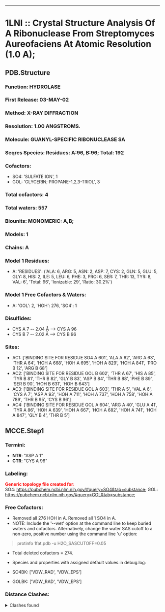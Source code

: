 ---
# 1LNI :: Crystal Structure Analysis Of A Ribonuclease From Streptomyces Aureofaciens At Atomic Resolution (1.0 A);
## PDB.Structure
### Function: HYDROLASE
### First Release: 03-MAY-02
### Method: X-RAY DIFFRACTION
### Resolution: 1.00 ANGSTROMS.
### Molecule: GUANYL-SPECIFIC RIBONUCLEASE SA
### Seqres Species: Residues: A:96, B:96; Total: 192
### Cofactors:
  - SO4:
 'SULFATE ION', 1
  - GOL:
 'GLYCERIN; PROPANE-1,2,3-TRIOL', 3

### Total cofactors: 4
### Total waters: 557
### Biounits: MONOMERIC: A,B;
### Models: 1
### Chains: A
### Model 1 Residues:
  - A:
 'RESIDUES': ('ALA: 6, ARG: 5, ASN: 2, ASP: 7, CYS: 2, GLN: 5, GLU: 5, GLY: 8, HIS: 2, ILE: 5, LEU: 6, PHE: 3, PRO: 6, SER: 7, THR: 13, TYR: 8, VAL: 6', 'Total: 96', 'Ionizable: 29',
              'Ratio: 30.2%')

### Model 1 Free Cofactors & Waters:
  - A:
 'GOL': 2, 'HOH': 276, 'SO4': 1

### Disulfides:
  - CYS A  7 -- 2.04 Å --> CYS A  96
  - CYS B  7 -- 2.02 Å --> CYS B  96

### Sites:
  - AC1: ['BINDING SITE FOR RESIDUE SO4 A 601', 'ALA A  62', 'ARG A  63', 'THR A  64', 'HOH A 668', 'HOH A 695', 'HOH A 829', 'HOH A 841', 'PRO B  12', 'ARG B  68']
  - AC2: ['BINDING SITE FOR RESIDUE GOL B 602', 'THR A  67', 'HIS A  85', 'TYR B  81', 'THR B  82', 'GLY B  83', 'ASP B  84', 'THR B  88', 'PHE B  89', 'SER B  90', 'HOH B 631', 'HOH B 643']
  - AC3: ['BINDING SITE FOR RESIDUE GOL A 603', 'THR A   5', 'VAL A   6', 'CYS A   7', 'ASP A  93', 'HOH A 711', 'HOH A 737', 'HOH A 758', 'HOH A 789', 'THR B  95', 'CYS B  96']
  - AC4: ['BINDING SITE FOR RESIDUE GOL A 604', 'ARG A  40', 'GLU A  41', 'TYR A  86', 'HOH A 639', 'HOH A 667', 'HOH A 682', 'HOH A 741', 'HOH A 847', 'GLY B   4', 'THR B   5']

## MCCE.Step1
### Termini:
 - <strong>NTR</strong>: "ASP A   1"
 - <strong>CTR</strong>: "CYS A  96"

### Labeling:
<strong><font color='red'>Generic topology file created for:</font></strong>  
SO4: https://pubchem.ncbi.nlm.nih.gov/#query=SO4&tab=substance; GOL: https://pubchem.ncbi.nlm.nih.gov/#query=GOL&tab=substance; 

### Free Cofactors:
  - Removed all 276 HOH in A. Removed all 1 SO4 in A.
  - NOTE: Include the '--wet' option at the command line to keep buried waters and cofactors. Alternatively, change the water SAS cutoff to a non-zero, positive number using the command line 'u' option:
  > protinfo 1fat.pdb -u H2O_SASCUTOFF=0.05
  - Total deleted cofactors = 274.
  - Species and properties with assigned default values in debug.log:

  - SO4BK: ['VDW_RAD', 'VDW_EPS']

  - GOLBK: ['VDW_RAD', 'VDW_EPS']


### Distance Clashes:
<details><summary>Clashes found</summary>

- d= 1.56: " CA  NTR A   1" to " CB  ASP A   1"

</details>

